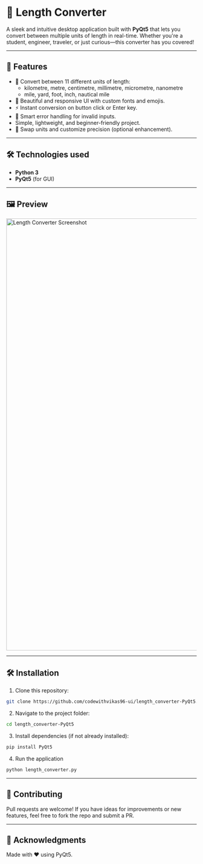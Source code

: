 # 📏 Length Converter

A sleek and intuitive desktop application built with **PyQt5** that lets you convert between multiple units of length in real-time. Whether you're a student, engineer, traveler, or just curious—this converter has you covered!

---

## 🚀 Features

- 🔄 Convert between 11 different units of length:
  - kilometre, metre, centimetre, millimetre, micrometre, nanometre
  - mile, yard, foot, inch, nautical mile
- 🎨 Beautiful and responsive UI with custom fonts and emojis.
- ⚡ Instant conversion on button click or Enter key.
- 🧠 Smart error handling for invalid inputs.
- Simple, lightweight, and beginner-friendly project.
- 🟰 Swap units and customize precision (optional enhancement).

---

## 🛠️ Technologies used
- **Python 3**
- **PyQt5** (for GUI)

---

## 🖼️ Preview
<img width="1920" height="1140" alt="Length Converter Screenshot" src="https://github.com/user-attachments/assets/c4ab6ef3-b92d-47bc-aa4d-bd70f1345c12" />


---

## 🛠️ Installation
1. Clone this repository:
```bash
git clone https://github.com/codewithvikas96-ui/length_converter-PyQt5.git
```
2. Navigate to the project folder:
```bash
cd length_converter-PyQt5
```
3. Install dependencies (if not already installed):
```bash
pip install PyQt5
```
4. Run the application
```bash
python length_converter.py
```

---

## 🤝 Contributing
Pull requests are welcome! If you have ideas for improvements or new features, feel free to fork the repo and submit a PR.

---

## 🙌 Acknowledgments
Made with ❤️ using PyQt5.
